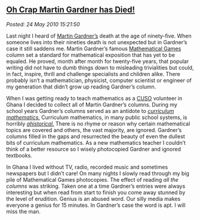  
[Oh Crap Martin Gardner has Died!](https://bakerjd99.wordpress.com/2010/05/24/oh-crap-martin-gardner-has-died/)
--------------------------------------------------------------------------------------------------------------

*Posted: 24 May 2010 15:21:50*

Last night I heard of [Martin
Gardner’s](https://en.wikipedia.org/wiki/Martin\_Gardner) death at the
age of ninety-five. When someone lives into their nineties death is not
unexpected but in Gardner’s case it still saddens me. Martin Gardner’s
famous [Mathematical
Games](https://www.amazon.com/Martin-Gardners-Mathematical-Games-Gardner/dp/0883855453)
column set a standard for mathematical exposition that has yet to be
equaled. He proved, month after month for twenty-five years, that
popular writing did not have to dumb things down to misleading
trivialities but could, in fact, inspire, thrill and challenge
specialists and children alike. There probably isn’t a mathematician,
physicist, computer scientist or engineer of my generation that didn’t
grow up reading Gardner’s column.

When I was getting ready to teach mathematics as a
[CUSO](https://www.cuso-vso.org/) volunteer in Ghana I decided to collect
all of Martin Gardner’s columns. During my school years Gardner’s
columns served as an antidote to *[curriculum
mathematics.](https://www2.edc.org/mcc/)* Curriculum mathematics, in many
public school systems, is horribly
*[ahistorical.](https://wordnetweb.princeton.edu/perl/webwn?s=ahistorical)*
There is no rhyme or reason why certain mathematical topics are covered
and others, the vast majority, are ignored. Gardner’s columns filled in
the gaps and resurrected the beauty of even the dullest bits of
curriculum mathematics. As a new mathematics teacher I couldn’t think of
a better resource so I wisely photocopied Gardner and ignored textbooks.

In Ghana I lived without TV, radio, recorded music and sometimes
newspapers but I didn’t care! On many nights I slowly read through my
big pile of Mathematical Games photocopies. The effect of reading *all
the columns* was striking. Taken one at a time Gardner’s entries were
always interesting but when read from start to finish you come away
stunned by the level of erudition. Genius is an abused word. Our silly
media makes everyone a genius for 15 minutes. In Gardner’s case the word
is apt. I will miss the man.
